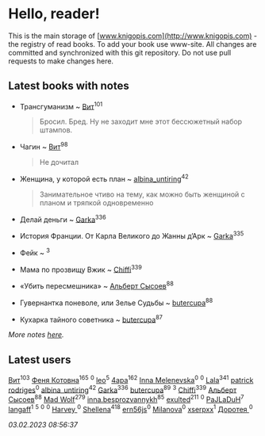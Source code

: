 # Hello, reader!
This is the main storage of [www.knigopis.com](http://www.knigopis.com) - the registry of read books.
To add your book use www-site. All changes are committed and synchronized with this git repository.
Do not use pull requests to make changes here.


## Latest books with notes
* Трансгуманизм ~ [Вит](users/300/300273923-vkontakte)<sup>101</sup>
    > Бросил. Бред. Ну не заходит мне этот бессюжетный набор штампов.

* Чагин ~ [Вит](users/300/300273923-vkontakte)<sup>98</sup>
    > Не дочитал

* Женщина, у которой есть план ~ [albina_untiring](users/257/2579695-vkontakte)<sup>42</sup>
    > Занимательное чтиво на тему, как можно быть женщиной с планом и тряпкой одновременно

* Делай деньги ~ [Garka](users/115/115753719718250012620-google)<sup>336</sup>

* История Франции. От Карла Великого до Жанны д’Арк ~ [Garka](users/115/115753719718250012620-google)<sup>335</sup>

* Фейк ~ [](users/116/116049106351328726122-google)<sup>3</sup>

* Мама по прозвищу Вжик ~ [Chiffi](users/105/105831994080785626680-google)<sup>339</sup>

* «Убить пересмешника» ~ [Альберт Сысоев](users/474/47446642-vkontakte)<sup>88</sup>

* Гувернантка поневоле, или Зелье Судьбы ~ [butercupa](users/193/193697993-vkontakte)<sup>88</sup>

* Кухарка тайного советника ~ [butercupa](users/193/193697993-vkontakte)<sup>87</sup>


_More notes [here](latest_books_with_notes.md)._


## Latest users
[Вит](users/300/300273923-vkontakte)<sup>103</sup> 
[Феня Котовна](users/109/109746193906459706720-google)<sup>165</sup> 
[](users/621/621837012-vkontakte)<sup>0</sup> 
[leo](users/106/106915386474260202605-google)<sup>5</sup> 
[4apa](users/117/117392596378069249667-google)<sup>162</sup> 
[Inna Melenevska](users/117/117999800530044134590-google)<sup>0</sup> 
[](users/106/106350967836629952229-google)<sup>0</sup> 
[Lala](users/761/76187635-vkontakte)<sup>341</sup> 
[patrick rodriges](users/108/10887510343399463420-mailru)<sup>0</sup> 
[albina_untiring](users/257/2579695-vkontakte)<sup>42</sup> 
[Garka](users/115/115753719718250012620-google)<sup>336</sup> 
[butercupa](users/193/193697993-vkontakte)<sup>89</sup> 
[](users/116/116049106351328726122-google)<sup>3</sup> 
[Chiffi](users/105/105831994080785626680-google)<sup>339</sup> 
[Альберт Сысоев](users/474/47446642-vkontakte)<sup>88</sup> 
[Mad Wolf](users/947/94738840-vkontakte)<sup>279</sup> 
[inna.besprozvannykh](users/733/73323849-yandex)<sup>85</sup> 
[exulted](users/100/100599204551896265722-google)<sup>211</sup> 
[](users/108/108404793123226338106-google)<sup>0</sup> 
[PaJLaDuH](users/336/336022778-yandex)<sup>7</sup> 
[langaff](users/113/113568264092317766513-google)<sup>1</sup> 
[](users/101/101368518035734751027-google)<sup>5</sup> 
[](users/109/109829447857621498180-google)<sup>0</sup> 
[](users/106/106293011050775525931-google)<sup>0</sup> 
[Harvey ](users/104/104557501101886497812-google)<sup>0</sup> 
[Shellena](users/134/13413591548892934957-mailru)<sup>418</sup> 
[ern56js](users/953/95333-vkontakte)<sup>0</sup> 
[Milanova](users/105/105902909056784698842-google)<sup>0</sup> 
[xserpxx](users/121/121849865-vkontakte)<sup>1</sup> 
[Доротея ](users/104/104429716389277295634-google)<sup>0</sup> 


_03.02.2023 08:56:37_
